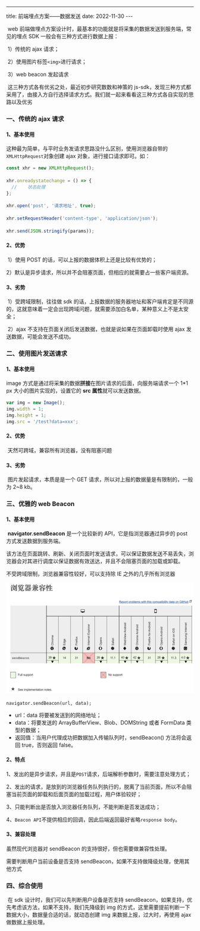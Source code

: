 ---

title: 前端埋点方案——数据发送
date: 2022-11-30
---​

​ web 前端做埋点方案设计时，最基本的功能就是将采集的数据发送到服务端，常见的埋点 SDK 一般会有三种方式进行数据上报：

​ 1）传统的 ajax 请求；

​ 2）使用图片标签`<img>`进行请求；

​ 3）web beacon 发起请求

​ 这三种方式各有优劣之处，最近初步研究数数和神策的 js-sdk，发现三种方式都采用了，由接入方自行选择请求方式。我们就一起来看看这三种方式各自实现的思路以及优劣

### 一、传统的 ajax 请求

#### 1、基本使用

这种最为简单，与平时业务发请求思路没什么区别，使用浏览器自带的`XMLHttpRequest`对象创建 ajax 对象，进行接口请求即可。如：

```typescript
const xhr = new XMLHttpRequest();

xhr.onreadystatechange = () => {
  //	状态处理
};

xhr.open('post', '请求地址', true);

xhr.setRequestHeader('content-type', 'application/json');

xhr.send(JSON.stringify(params));
```

#### 2、优势

​ 1）使用 POST 的话，可以上报的数据体积上还是比较有优势的；

​ 2）默认是异步请求，所以并不会阻塞页面，但相应的就需要占一些客户端资源。

#### 3、劣势

​ 1）受跨域限制，往往做 sdk 的话，上报数据的服务器地址和客户端肯定是不同源的，这就意味着一定会出现跨域问题，就需要添加白名单，某种意义上不是太安全；

​ 2）ajax 不支持在页面关闭后发送数据，也就是说如果在页面卸载时使用 ajax 发送数据，可能会发送不成功。

### 二、使用图片发送请求

#### 1、基本使用

image 方式是通过将采集的数据**拼接**在图片请求的后面，向服务端请求一个 1\*1 px 大小的图片实现的，设置它的 **src 属性**就可以发送数据。

```javascript
var img = new Image();
img.width = 1;
img.height = 1;
img.src = '/test?data=xxx';
```

#### 2、优势

​ 天然可跨域，兼容所有浏览器，没有阻塞问题

#### 3、劣势

​ 图片发起请求，本质是是一个 GET 请求，所以对上报的数据量是有限制的，一般为 2~8 kb。

### 三、优雅的 web Beacon

#### 1、基本使用

​ **navigator.sendBeacon** 是一个比较新的 API，它是指浏览器通过异步的 post 方式发送数据到服务端。

该方法在页面跳转、刷新、关闭页面时发送请求，可以保证数据发送不易丢失，浏览器会对其进行调度以保证数据有效送达，并且不会阻塞页面的加载或卸载。

不受跨域限制，浏览器兼容性较好，可以支持除 IE 之外的几乎所有浏览器

![data-post01](../assets/data-post01.png)

```
navigator.sendBeacon(url, data);
```

- url：data 将要被发送到的网络地址；
- data：将要发送的 ArrayBufferView、Blob、DOMString 或者 FormData 类型的数据；
- 返回值：当用户代理成功把数据加入传输队列时，sendBeacon() 方法将会返回 true，否则返回 false。

#### 2、特点

1、发出的是异步请求，并且是`POST`请求，后端解析参数时，需要注意处理方式；

2、发出的请求，是放到的浏览器任务队列执行的，脱离了当前页面，所以不会阻塞当前页面的卸载和后面页面的加载过程，用户体验较好；

3、只能判断出是否放入浏览器任务队列，不能判断是否发送成功；

4、`Beacon API`不提供相应的回调，因此后端返回最好省略`response body`。

#### 3、兼容处理

虽然现代浏览器对 sendBeacon 的支持很好，但也需要做兼容性处理。

需要判断用户当前设备是否支持 sendBeacon，如果不支持做降级处理，使用其他方式

### 四、综合使用

​ 在 sdk 设计时，我们可以先判断用户设备是否支持 sendBeacon，如果支持，优先考虑该方法，如果不支持，我们先降级到 img 的方式，这里需要提前判断一下数据大小，数据量合适的话，就动态创建 img 来数据上报，过大时，再使用 ajax 做数据上报处理。
